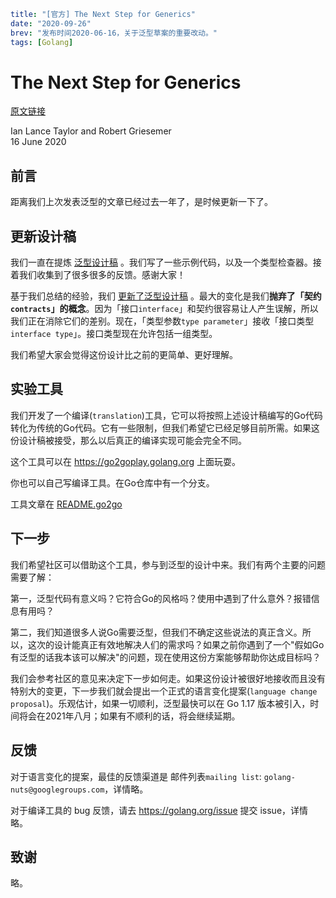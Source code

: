```yaml lw-blog-meta
title: "[官方] The Next Step for Generics"
date: "2020-09-26"
brev: "发布时间2020-06-16，关于泛型草案的重要改动。"
tags: [Golang]
```

# The Next Step for Generics

[原文链接](https://blog.golang.org/generics-next-step)

Ian Lance Taylor and Robert Griesemer  
16 June 2020

## 前言

距离我们上次发表泛型的文章已经过去一年了，是时候更新一下了。

## 更新设计稿

我们一直在提炼 [泛型设计稿](https://go.googlesource.com/proposal/+/refs/heads/master/design/go2draft-contracts.md) 。我们写了一些示例代码，以及一个类型检查器。接着我们收集到了很多很多的反馈。感谢大家！

基于我们总结的经验，我们 [更新了泛型设计稿](https://go.googlesource.com/proposal/+/refs/heads/master/design/go2draft-type-parameters.md) 。最大的变化是我们**抛弃了「契约`contracts`」的概念**。因为「接口`interface`」和契约很容易让人产生误解，所以我们正在消除它们的差别。现在，「类型参数`type parameter`」接收「接口类型`interface type`」。接口类型现在允许包括一组类型。

我们希望大家会觉得这份设计比之前的更简单、更好理解。

## 实验工具

我们开发了一个编译(`translation`)工具，它可以将按照上述设计稿编写的Go代码转化为传统的Go代码。它有一些限制，但我们希望它已经足够目前所需。如果这份设计稿被接受，那么以后真正的编译实现可能会完全不同。

这个工具可以在 https://go2goplay.golang.org 上面玩耍。

你也可以自己写编译工具。在Go仓库中有一个分支。

工具文章在 [README.go2go](https://go.googlesource.com/go/+/refs/heads/dev.go2go/README.go2go.md)

## 下一步

我们希望社区可以借助这个工具，参与到泛型的设计中来。我们有两个主要的问题需要了解：

第一，泛型代码有意义吗？它符合Go的风格吗？使用中遇到了什么意外？报错信息有用吗？

第二，我们知道很多人说Go需要泛型，但我们不确定这些说法的真正含义。所以，这次的设计能真正有效地解决人们的需求吗？如果之前你遇到了一个"假如Go有泛型的话我本该可以解决"的问题，现在使用这份方案能够帮助你达成目标吗？

我们会参考社区的意见来决定下一步如何走。如果这份设计被很好地接收而且没有特别大的变更，下一步我们就会提出一个正式的语言变化提案(`language change proposal`)。乐观估计，如果一切顺利，泛型最快可以在 Go 1.17 版本被引入，时间将会在2021年八月；如果有不顺利的话，将会继续延期。

## 反馈

对于语言变化的提案，最佳的反馈渠道是 邮件列表`mailing list`: `golang-nuts@googlegroups.com`，详情略。

对于编译工具的 bug 反馈，请去 https://golang.org/issue 提交 issue，详情略。

## 致谢

略。
